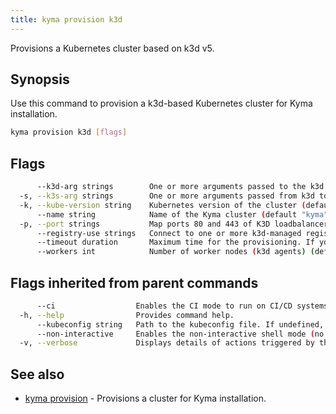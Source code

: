 ```yaml
---
title: kyma provision k3d
---
```


Provisions a Kubernetes cluster based on k3d v5.

## Synopsis

Use this command to provision a k3d-based Kubernetes cluster for Kyma installation.

```bash
kyma provision k3d [flags]
```

## Flags

```bash
      --k3d-arg strings        One or more arguments passed to the k3d provisioning command (e.g. --k3d-arg='--no-rollback')
  -s, --k3s-arg strings        One or more arguments passed from k3d to the k3s command (format: ARG@NODEFILTER[;@NODEFILTER])
  -k, --kube-version string    Kubernetes version of the cluster (default "1.20.11")
      --name string            Name of the Kyma cluster (default "kyma")
  -p, --port strings           Map ports 80 and 443 of K3D loadbalancer (e.g. -p 80:80@loadbalancer -p 443:443@loadbalancer) (default [80:80@loadbalancer,443:443@loadbalancer])
      --registry-use strings   Connect to one or more k3d-managed registries. Kyma automatically creates a registry for serverless images.
      --timeout duration       Maximum time for the provisioning. If you want no timeout, enter "0". (default 5m0s)
      --workers int            Number of worker nodes (k3d agents) (default 1)
```

## Flags inherited from parent commands

```bash
      --ci                  Enables the CI mode to run on CI/CD systems. It avoids any user interaction (such as no dialog prompts) and ensures that logs are formatted properly in log files (such as no spinners for CLI steps).
  -h, --help                Provides command help.
      --kubeconfig string   Path to the kubeconfig file. If undefined, Kyma CLI uses the KUBECONFIG environment variable, or falls back "/$HOME/.kube/config".
      --non-interactive     Enables the non-interactive shell mode (no colorized output, no spinner)
  -v, --verbose             Displays details of actions triggered by the command.
```

## See also

* [kyma provision](#kyma-provision-kyma-provision)	 - Provisions a cluster for Kyma installation.

